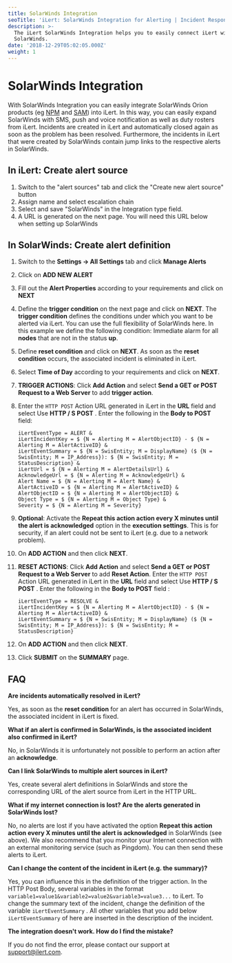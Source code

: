 ```yaml
---
title: SolarWinds Integration
seoTitle: 'iLert: SolarWinds Integration for Alerting | Incident Response | Uptime'
description: >-
  The iLert SolarWinds Integration helps you to easily connect iLert with
  SolarWinds.
date: '2018-12-29T05:02:05.000Z'
weight: 1
---
```


# SolarWinds Integration

With SolarWinds Integration you can easily integrate SolarWinds Orion products \(eg [NPM](https://www.solarwinds.com/network-performance-monitor) and [SAM](https://www.solarwinds.com/server-application-monitor)\) into iLert. In this way, you can easily expand SolarWinds with SMS, push and voice notification as well as duty rosters from iLert. Incidents are created in iLert and automatically closed again as soon as the problem has been resolved. Furthermore, the incidents in iLert that were created by SolarWinds contain jump links to the respective alerts in SolarWinds.

## In iLert: Create alert source <a id="create-alarm-source"></a>

1. Switch to the "alert sources" tab and click the "Create new alert source" button
2. Assign name and select escalation chain
3. Select and save "SolarWinds" in the Integration type field.
4. A URL is generated on the next page. You will need this URL below when setting up SolarWinds

## In SolarWinds: Create alert definition <a id="alert-definition"></a>

1. Switch to the **Settings → All Settings** tab and click **Manage Alerts**
2. Click on **ADD NEW ALERT**
3. Fill out the **Alert Properties** according to your requirements and click on **NEXT**
4. Define the **trigger condition** on the next page and click on **NEXT**. The **trigger condition** defines the conditions under which you want to be alerted via iLert. You can use the full flexibility of SolarWinds here. In this example we define the following condition: Immediate alarm for all **nodes** that are not in the status **up**.
5. Define **reset condition** and click on **NEXT**. As soon as the **reset condition** occurs, the associated incident is eliminated in iLert.
6. Select **Time of Day** according to your requirements and click on **NEXT**.
7. **TRIGGER ACTIONS**: Click **Add Action** and select **Send a GET or POST Request to a Web Server** to add **trigger action**.
8. Enter the `HTTP POST` Action URL generated in iLert in the **URL** field and select Use **HTTP / S POST** . Enter the following in the **Body to POST** field:

   ```text
   iLertEventType = ALERT &
   iLertIncidentKey = $ {N = Alerting M = AlertObjectID} - $ {N = Alerting M = AlertActiveID} &
   iLertEventSummary = $ {N = SwisEntity; M = DisplayName} ($ {N = SwisEntity; M = IP_Address}): $ {N = SwisEntity; M = StatusDescription} &
   iLertUrl = $ {N = Alerting M = AlertDetailsUrl} &
   AcknowledgeUrl = $ {N = Alerting M = AcknowledgeUrl} &
   Alert Name = $ {N = Alerting M = Alert Name} &
   AlertActiveID = $ {N = Alerting M = AlertActiveID} &
   AlertObjectID = $ {N = Alerting M = AlertObjectID} &
   Object Type = $ {N = Alerting M = Object Type} &
   Severity = $ {N = Alerting M = Severity}
   ```

9. **Optional**: Activate the **Repeat this action action every X minutes until the alert is acknowledged** option in the **execution settings**. This is for security, if an alert could not be sent to iLert \(e.g. due to a network problem\).
10. On **ADD ACTION** and  then click **NEXT**.
11. **RESET ACTIONS**:  Click **Add Action** and select **Send a GET or POST Request to a Web Server** to add **Reset Action**. Enter the `HTTP POST` Action URL generated in iLert in the **URL** field and select Use **HTTP / S POST** . Enter the following in the **Body to POST** field :

    ```text
    iLertEventType = RESOLVE &
    iLertIncidentKey = $ {N = Alerting M = AlertObjectID} - $ {N = Alerting M = AlertActiveID} &
    iLertEventSummary = $ {N = SwisEntity; M = DisplayName} ($ {N = SwisEntity; M = IP_Address}): $ {N = SwisEntity; M = StatusDescription}
    ```

12. On **ADD ACTION** and then click **NEXT**.
13. Click **SUBMIT** on the **SUMMARY** page.

## FAQ <a id="faq"></a>

**Are incidents automatically resolved in iLert?**

Yes, as soon as the **reset condition** for an alert has occurred in SolarWinds, the associated incident in iLert is fixed.

**What if an alert is confirmed in SolarWinds, is the associated incident also confirmed in iLert?**

No, in SolarWinds it is unfortunately not possible to perform an action after an **acknowledge**.

**Can I link SolarWinds to multiple alert sources in iLert?**

Yes, create several alert definitions in SolarWinds and store the corresponding URL of the alert source from iLert in the HTTP URL.

**What if my internet connection is lost? Are the alerts generated in SolarWinds lost?**

No, no alerts are lost if you have activated the option **Repeat this action action every X minutes until the alert is acknowledged** in SolarWinds \(see above\). We also recommend that you monitor your Internet connection with an external monitoring service \(such as Pingdom\). You can then send these alerts to iLert.

**Can I change the content of the incident in iLert \(e.g. the summary\)?**

Yes, you can influence this in the definition of the trigger action. In the HTTP Post Body, several variables in the format `variable1=value1&variable2=value2&variable3=value3...` to iLert. To change the summary text of the incident, change the definition of the variable `iLertEventSummary` . All other variables that you add below `iLertEventSummary` of here are inserted in the description of the incident.

**The integration doesn't work. How do I find the mistake?**

If you do not find the error, please contact our support at [support@ilert.com](mailto:support@ilert.com).

